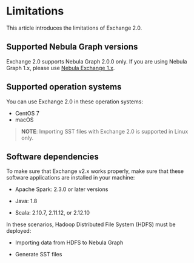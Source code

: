 # Limitations

This article introduces the limitations of Exchange 2.0.

## Supported Nebula Graph versions

Exchange 2.0 supports Nebula Graph 2.0.0 only. If you are using Nebula Graph 1.x, please use [Nebula Exchange 1.x](https://github.com/vesoft-inc/nebula-java/tree/v1.0/tools "Click to go to GitHub").

## Supported operation systems

You can use Exchange 2.0 in these operation systems:

- CentOS 7
- macOS

> **NOTE**: Importing SST files with Exchange 2.0 is supported in Linux only.

## Software dependencies

To make sure that Exchange v2.x works properly, make sure that these software applications are installed in your machine:

- Apache Spark: 2.3.0 or later versions

- Java: 1.8

- Scala: 2.10.7, 2.11.12, or 2.12.10

In these scenarios, Hadoop Distributed File System (HDFS) must be deployed:

- Importing data from HDFS to Nebula Graph

- Generate SST files
